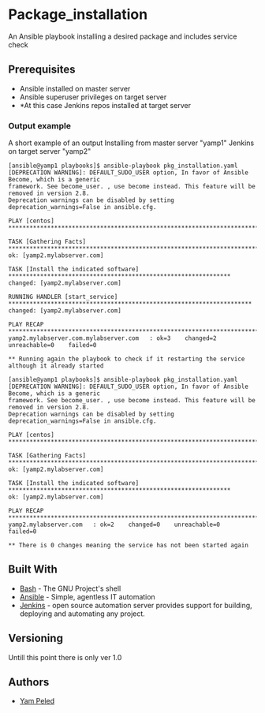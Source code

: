 # Package_installation
An Ansible playbook installing a desired package and includes service check

## Prerequisites

- Ansible installed on master server
- Ansible superuser privileges on target server
- *At this case Jenkins repos installed at target server

### Output example

A short example of an output
Installing from master server "yamp1" Jenkins on target server "yamp2"

```
[ansible@yamp1 playbooks]$ ansible-playbook pkg_installation.yaml 
[DEPRECATION WARNING]: DEFAULT_SUDO_USER option, In favor of Ansible Become, which is a generic 
framework. See become_user. , use become instead. This feature will be removed in version 2.8. 
Deprecation warnings can be disabled by setting deprecation_warnings=False in ansible.cfg.

PLAY [centos] ***************************************************************************************

TASK [Gathering Facts] ******************************************************************************
ok: [yamp2.mylabserver.com]

TASK [Install the indicated software] ***************************************************************
changed: [yamp2.mylabserver.com]

RUNNING HANDLER [start_service] *********************************************************************
changed: [yamp2.mylabserver.com]

PLAY RECAP ******************************************************************************************
yamp2.mylabserver.com.mylabserver.com   : ok=3    changed=2    unreachable=0    failed=0   

** Running again the playbook to check if it restarting the service although it already started

[ansible@yamp1 playbooks]$ ansible-playbook pkg_installation.yaml 
[DEPRECATION WARNING]: DEFAULT_SUDO_USER option, In favor of Ansible Become, which is a generic 
framework. See become_user. , use become instead. This feature will be removed in version 2.8. 
Deprecation warnings can be disabled by setting deprecation_warnings=False in ansible.cfg.

PLAY [centos] ***************************************************************************************

TASK [Gathering Facts] ******************************************************************************
ok: [yamp2.mylabserver.com]

TASK [Install the indicated software] ***************************************************************
ok: [yamp2.mylabserver.com]

PLAY RECAP ******************************************************************************************
yamp2.mylabserver.com   : ok=2    changed=0    unreachable=0    failed=0   

** There is 0 changes meaning the service has not been started again

```

## Built With

* [Bash](https://www.gnu.org/software/bash/) - The GNU Project's shell
* [Ansible](https://www.ansible.com/) - Simple, agentless IT automation
* [Jenkins](https://jenkins.io/) -  open source automation server provides support for building, deploying and automating any project.

## Versioning

Untill this point there is only ver 1.0

## Authors

* [Yam Peled](https://github.com/yampeled1)
